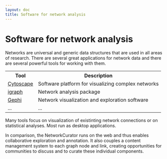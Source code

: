 ```yaml
---
layout: doc
title: Software for network analysis
---
```


# Software for network analysis 

Networks are universal and generic data structures that are used in all areas of research. There are several great applications for network data and there are several powerful tools for working with them. 

<table class="table">
    <tr><th>Tool</th><th>Description</th></tr>
    <tr>
        <td><a href="http://www.cytoscape.org">Cytoscape</a></td>
        <td>Software platform for visualizing complex networks</td>
    </tr>
    <tr>
        <td><a href="http://www.igraph.org">igraph</a></td>
        <td>Network analysis package</td>
    </tr>
    <tr>
        <td><a href="http://www.gephi.org">Gephi</a></td>
        <td>Network visualization and exploration software</td>
    </tr>
    <tr>
        <td>...</td>
        <td>...</td>
    </tr>
</table>

Many tools focus on visualization of existinting network connections or on statistical analyses. Most run as desktop applications. 

In comparison, the NetworkCurator runs on the web and thus enables collaborative exploration and annotation. It also couples a content management system to each graph node and link, creating opportunities for communities to discuss and to curate these individual components.

